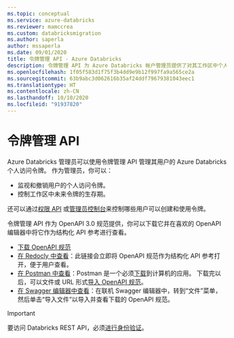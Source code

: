 ```yaml
---
ms.topic: conceptual
ms.service: azure-databricks
ms.reviewer: mamccrea
ms.custom: databricksmigration
ms.author: saperla
author: mssaperla
ms.date: 09/01/2020
title: 令牌管理 API - Azure Databricks
description: 令牌管理 API 为 Azure Databricks 帐户管理员提供了对其工作区中个人访问令牌的见解和控制。
ms.openlocfilehash: 1f05f583d1f75f3b4dd9e9b12f997fa9a565ce2a
ms.sourcegitcommit: 63b9abc3d062616b35af24ddf79679381043eec1
ms.translationtype: HT
ms.contentlocale: zh-CN
ms.lasthandoff: 10/10/2020
ms.locfileid: "91937820"
---
```

<!--IMPORTANT: THIS IS A STUB FILE ONLY. The docs.databricks.com version of this page will get STOMPED ON by doc tools with the OpenAPI rendered by redoc. Title shows up in TOC.-->

# <a name="token-management-api"></a>令牌管理 API

Azure Databricks 管理员可以使用令牌管理 API 管理其用户的 Azure Databricks 个人访问令牌。 作为管理员，你可以：

* 监视和撤销用户的个人访问令牌。
* 控制工作区中未来令牌的生存期。

还可以通过[权限 API](permissions.md) 或[管理员控制台](../../../administration-guide/access-control/tokens.md)来控制哪些用户可以创建和使用令牌。

令牌管理 API 作为 OpenAPI 3.0 规范提供，你可以下载它并在喜欢的 OpenAPI 编辑器中将它作为结构化 API 参考进行查看。

* [下载 OpenAPI 规范](../../../_static/api-refs/token-management-azure.yaml)
* [在 Redocly 中查看](https://redocly.github.io/redoc/?url=https://docs.microsoft.com/azure/databricks/_static/api-refs/token-management-azure.yaml)：此链接会立即将 OpenAPI 规范作为结构化 API 参考打开，便于用户查看。
* [在 Postman 中查看](https://learning.postman.com/)：Postman 是一个必须[下载](https://www.postman.com/downloads/)到计算机的应用。 下载完以后，可以文件或 URL 形式[导入 OpenAPI 规范](https://learning.postman.com/docs/getting-started/importing-and-exporting-data/#importing-api-specifications)。
* [在 Swagger 编辑器中查看](https://editor.swagger.io/)：在联机 Swagger 编辑器中，转到“文件”菜单，然后单击“导入文件”以导入并查看下载的 OpenAPI 规范。

> [!IMPORTANT]
>
> 要访问 Databricks REST API，必须[进行身份验证](authentication.md)。